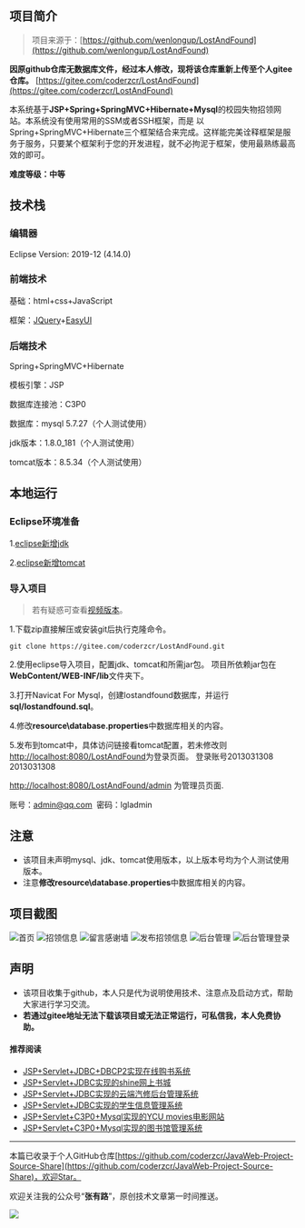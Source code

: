 ## 项目简介

>项目来源于：[https://github.com/wenlongup/LostAndFound](https://github.com/wenlongup/LostAndFound)

**因原github仓库无数据库文件，经过本人修改，现将该仓库重新上传至个人gitee仓库。**
[https://gitee.com/coderzcr/LostAndFound](https://gitee.com/coderzcr/LostAndFound)

本系统基于**JSP+Spring+SpringMVC+Hibernate+Mysql**的校园失物招领网站。本系统没有使用常用的SSM或者SSH框架，而是
以Spring+SpringMVC+Hibernate三个框架结合来完成。这样能完美诠释框架是服务于服务，只要某个框架利于您的开发进程，就不必拘泥于框架，使用最熟练最高效的即可。

**难度等级：中等**

## 技术栈

### 编辑器

Eclipse Version: 2019-12 (4.14.0)

### 前端技术

基础：html+css+JavaScript

框架：[JQuery](https://www.runoob.com/jquery/jquery-tutorial.html)+[EasyUI](http://www.jeasyui.com/)

### 后端技术

Spring+SpringMVC+Hibernate

模板引擎：JSP

数据库连接池：C3P0

数据库：mysql 5.7.27（个人测试使用）

jdk版本：1.8.0_181（个人测试使用）

tomcat版本：8.5.34（个人测试使用）


## 本地运行

### Eclipse环境准备
1.[eclipse新增jdk](../../public/oldPicturesFromGitee/Eclipse%E6%96%B0%E5%A2%9Ejdk.mp4)

2.[eclipse新增tomcat](../../public/oldPicturesFromGitee/Eclipse%E6%96%B0%E5%A2%9Etomcat.mp4)

### 导入项目

> 若有疑惑可查看[视频版本](https://zhuanlan.zhihu.com/p/138481010)。

1.下载zip直接解压或安装git后执行克隆命令。
```
git clone https://gitee.com/coderzcr/LostAndFound.git
```
2.使用eclipse导入项目，配置jdk、tomcat和所需jar包。
项目所依赖jar包在**WebContent/WEB-INF/lib**文件夹下。

3.打开Navicat For Mysql，创建lostandfound数据库，并运行**sql/lostandfound.sql**。

4.修改**resource\database.properties**中数据库相关的内容。

5.发布到tomcat中，具体访问链接看tomcat配置，若未修改则[http://localhost:8080/LostAndFound](http://localhost:8080/LostAndFound)为登录页面。
登录账号2013031308 2013031308


[http://localhost:8080/LostAndFound/admin](http://localhost:8080/LostAndFound/admin) 为管理员页面.

账号：admin@qq.com  密码：lgladmin




## 注意
- 该项目未声明mysql、jdk、tomcat使用版本，以上版本号均为个人测试使用版本。
- 注意**修改resource\database.properties**中数据库相关的内容。


## 项目截图
![首页](../../public/oldPicturesFromGitee/blog20200506144001.png)
![招领信息](../../public/oldPicturesFromGitee/blog20200506144002.png)
![留言感谢墙](../../public/oldPicturesFromGitee/blog20200506144003.png)
![发布招领信息](../../public/oldPicturesFromGitee/blog20200506144004.png)
![后台管理](../../public/oldPicturesFromGitee/blog20200506144005.png)
![后台管理登录](../../public/oldPicturesFromGitee/blog20200506144006.png)

## 声明
- 该项目收集于github，本人只是代为说明使用技术、注意点及启动方式，帮助大家进行学习交流。
- **若通过gitee地址无法下载该项目或无法正常运行，可私信我，本人免费协助。**


#### 推荐阅读
- [JSP+Servlet+JDBC+DBCP2实现在线购书系统](https://mp.weixin.qq.com/s/kFHzkRtL6FNN9koaWAjDkg)
- [JSP+Servlet+JDBC实现的shine网上书城](https://mp.weixin.qq.com/s/GvfywZwg28IMYk5Q2ZWcOw)
- [JSP+Servlet+JDBC实现的云端汽修后台管理系统](https://mp.weixin.qq.com/s/kalGv5T8AZGxTnLHr2wDsA)
- [JSP+Servlet+JDBC实现的学生信息管理系统](https://mp.weixin.qq.com/s/K-H50joCXeE0cnwmtoqhJw)
- [JSP+Servlet+C3P0+Mysql实现的YCU movies电影网站](https://mp.weixin.qq.com/s/bJ1lGNDrVwzXx5z9dDaV-w)
- [JSP+Servlet+C3P0+Mysql实现的图书馆管理系统](https://mp.weixin.qq.com/s/MdGVYX_8t-CiOasghGPrRw)

---

本篇已收录于个人GitHub仓库[https://github.com/coderzcr/JavaWeb-Project-Source-Share](https://github.com/coderzcr/JavaWeb-Project-Source-Share)，欢迎Star。


欢迎关注我的公众号“**张有路**”，原创技术文章第一时间推送。

![](../../public/oldPicturesFromGitee/qrcode.gif)


